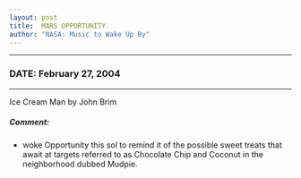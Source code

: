 ```yaml
---
layout: post
title:  MARS OPPORTUNITY
author: "NASA: Music to Wake Up By"
---
```


----
### DATE: February 27, 2004
----
Ice Cream Man by John Brim

##### Comment:
* woke Opportunity this sol to remind it of the possible sweet treats that await at targets referred to as Chocolate Chip and Coconut in the neighborhood dubbed Mudpie.
